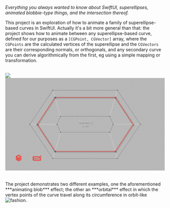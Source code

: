 *Everything you always wanted to know about SwiftUI, superellipses, animated blobbie-type things, and the intersection thereof.*

This project is an exploration of how to animate a family of superellipse-based curves in SwiftUI. Actually it's a bit more general than that: the project shows how to animate between any superellipse-based curve, defined for our purposes as a `[CGPoint, CGVector]` array, where the `CGPoints` are the calculated vertices of the superellipse and the `CGVectors` are their corresponding normals, or orthogonals, and any secondary curve you can derive algorithmically from the first, eg using a simple mapping or transformation. 

</br>
<img align="right" src="./README_resources/Delta_fixed_unsmoothed_1.gif" width="600">

![me](https://github.com/howardck/BezierBlobs/blob/main/BezierBlobs/README_resources/Delta_fixed_unsmoothed_1.gif)

</br>
The project demonstrates two different examples, one the aforementioned ***animating blob*** effect; the other an ***orbital*** effect in which the vertex points of the curve travel along its circumference in orbit-like fashion.

<img align="left" src="/README_resources/Delta_fixed_unsmoothed_1.gif width=566">

<!--
https://github.com/howardck/BezierBlobs/blob/main/BezierBlobs/README_resources/Delta_fixed_unsmoothed_1.gif
->

TEST TEST

<!-- width="640"> ->

`BezierBlobs` runs on both iPhone and the iPad. The user experience at present is better on iPad, due to some unresolved issues that occur when changing orientation between landscape and portrait on the phone. To be fixed (hopefully) ...

Enjoy!
